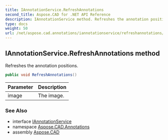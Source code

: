```yaml
---
title: IAnnotationService.RefreshAnnotations
second_title: Aspose.CAD for .NET API Reference
description: IAnnotationService method. Refreshes the annotation positions
type: docs
weight: 50
url: /net/aspose.cad.annotations/iannotationservice/refreshannotations/
---
```

## IAnnotationService.RefreshAnnotations method

Refreshes the annotation positions.

```csharp
public void RefreshAnnotations()
```

| Parameter | Description |
| --- | --- |
| image | The image. |

### See Also

* interface [IAnnotationService](../)
* namespace [Aspose.CAD.Annotations](../../../aspose.cad.annotations/)
* assembly [Aspose.CAD](../../../)


